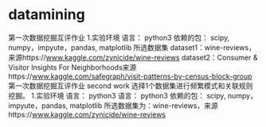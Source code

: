 # datamining
第一次数据挖掘互评作业
1.实验环境
语言： python3
依赖的包： scipy, numpy，impyute，pandas, matplotlib
所选数据集
dataset1：wine-reviews，来源https://www.kaggle.com/zynicide/wine-reviews
dataset2：Consumer & Visitor Insights For Neighborhoods来源https://www.kaggle.com/safegraph/visit-patterns-by-census-block-group
第一次数据挖掘互评作业
second work 选择1个数据集进行频繁模式和关联规则挖掘。
1.实验环境
语言： python3
语言： python3
依赖的包： scipy, numpy，impyute，pandas, matplotlib
所选数据集为：wine-reviews，来源https://www.kaggle.com/zynicide/wine-reviews
